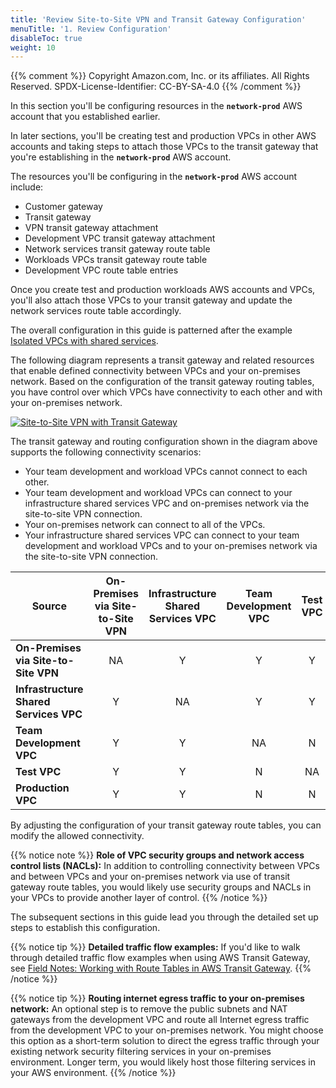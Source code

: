 ```yaml
---
title: 'Review Site-to-Site VPN and Transit Gateway Configuration'
menuTitle: '1. Review Configuration'
disableToc: true
weight: 10
---
```


{{% comment %}}
Copyright Amazon.com, Inc. or its affiliates. All Rights Reserved.
SPDX-License-Identifier: CC-BY-SA-4.0
{{% /comment %}}

In this section you'll be configuring resources in the **`network-prod`** AWS account that you established earlier.  

In later sections, you'll be creating test and production VPCs in other AWS accounts and taking steps to attach those VPCs to the transit gateway that you're establishing in the **`network-prod`** AWS account.

The resources you'll be configuring in the **`network-prod`** AWS account include:
* Customer gateway
* Transit gateway
* VPN transit gateway attachment
* Development VPC transit gateway attachment
* Network services transit gateway route table
* Workloads VPCs transit gateway route table
* Development VPC route table entries

Once you create test and production workloads AWS accounts and VPCs, you'll also attach those VPCs to your transit gateway and update the network services route table accordingly.

The overall configuration in this guide is patterned after the example [Isolated VPCs with shared services](https://docs.aws.amazon.com/vpc/latest/tgw/transit-gateway-isolated-shared.html).

The following diagram represents a transit gateway and related resources that enable defined connectivity between VPCs and your on-premises network.  Based on the configuration of the transit gateway routing tables, you have control over which VPCs have connectivity to each other and with your on-premises network.

[![Site-to-Site VPN with Transit Gateway](/images/05-extend/01-hybrid-networking/site-to-site-vpn-tgw-route-tables.png?height=500px)](/images/05-extend/01-hybrid-networking/site-to-site-vpn-tgw-route-tables.png)

The transit gateway and routing configuration shown in the diagram above supports the following connectivity scenarios:

* Your team development and workload VPCs cannot connect to each other.
* Your team development and workload VPCs can connect to your infrastructure shared services VPC and on-premises network via the site-to-site VPN connection.
* Your on-premises network can connect to all of the VPCs.
* Your infrastructure shared services VPC can connect to your team development and workload VPCs and to your on-premises network via the site-to-site VPN connection.

|Source|On-Premises via Site-to-Site VPN|Infrastructure Shared Services VPC|Team Development VPC|Test VPC|Production VPC|
|-|:-:|:-:|:-:|:-:|:-:|
|**On-Premises via Site-to-Site VPN**|NA|Y|Y|Y|Y|
|**Infrastructure Shared Services VPC**|Y|NA|Y|Y|Y|
|**Team Development VPC**|Y|Y|NA|N|N|N|
|**Test VPC**|Y|Y|N|NA|N|
|**Production VPC**|Y|Y|N|N|NA|

By adjusting the configuration of your transit gateway route tables, you can modify the allowed connectivity.

{{% notice note %}}
**Role of VPC security groups and network access control lists (NACLs):** In addition to controlling connectivity between VPCs and between VPCs and your on-premises network via use of transit gateway route tables, you would likely use security groups and NACLs in your VPCs to provide another layer of control.
{{% /notice %}}

The subsequent sections in this guide lead you through the detailed set up steps to establish this configuration.

{{% notice tip %}}
**Detailed traffic flow examples:** If you'd like to walk through detailed traffic flow examples when using AWS Transit Gateway, see [Field Notes: Working with Route Tables in AWS Transit Gateway](https://aws.amazon.com/blogs/architecture/field-notes-working-with-route-tables-in-aws-transit-gateway/).
{{% /notice %}}

{{% notice tip %}}
**Routing internet egress traffic to your on-premises network:** An optional step is to remove the public subnets and NAT gateways from the development VPC and route all Internet egress traffic from the development VPC to your on-premises network. You might choose this option as a short-term solution to direct the egress traffic through your existing network security filtering services in your on-premises environment. Longer term, you would likely host those filtering services in your AWS environment.
{{% /notice %}}